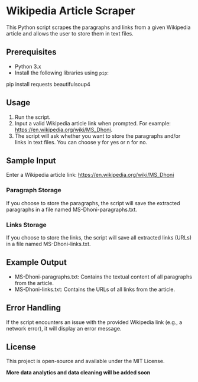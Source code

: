 # Wikipedia Article Scraper

This Python script scrapes the paragraphs and links from a given Wikipedia article and allows the user to store them in text files.

## Prerequisites

- Python 3.x
- Install the following libraries using `pip`:

pip install requests beautifulsoup4

## Usage

1. Run the script.
2. Input a valid Wikipedia article link when prompted. For example: https://en.wikipedia.org/wiki/MS_Dhoni.
3. The script will ask whether you want to store the paragraphs and/or links in text files. You can choose y for yes or n for no.

## Sample Input

Enter a Wikipedia article link: https://en.wikipedia.org/wiki/MS_Dhoni

### Paragraph Storage

If you choose to store the paragraphs, the script will save the extracted paragraphs in a file named MS-Dhoni-paragraphs.txt.

### Links Storage

If you choose to store the links, the script will save all extracted links (URLs) in a file named MS-Dhoni-links.txt.

## Example Output

- MS-Dhoni-paragraphs.txt: Contains the textual content of all paragraphs from the article.
- MS-Dhoni-links.txt: Contains the URLs of all links from the article.

## Error Handling

If the script encounters an issue with the provided Wikipedia link (e.g., a network error), it will display an error message.

## License

This project is open-source and available under the MIT License.




**More data analytics and data cleaning will be added soon**

